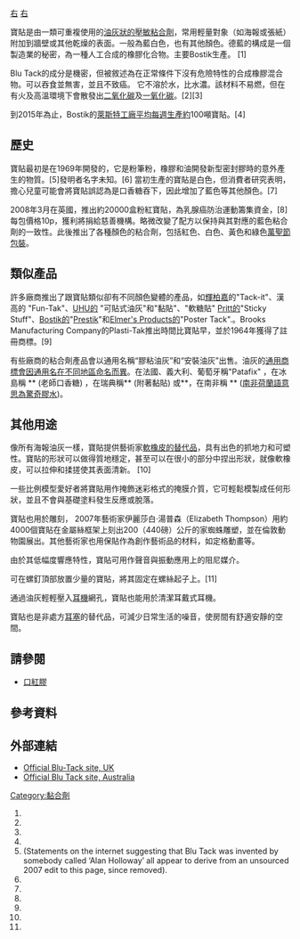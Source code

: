 
 [右](https://zh.wikipedia.org/wiki/File:Actual_blu_tack.jpg "fig:右") [右](https://zh.wikipedia.org/wiki/File:T5a.jpg "fig:右")

寶貼是由一類可重複使用的[油灰狀的壓敏粘合劑](https://zh.wikipedia.org/wiki/油灰 "wikilink")，常用輕量對象（如海報或張紙）附加到牆壁或其他乾燥的表面。一般為藍白色，也有其他顏色。德藍的構成是一個製造業的秘密，為一種人工合成的橡膠化合物。主要Bostik生產。 \[1\]

Blu Tack的成分是機密，但被敘述為在正常條件下沒有危險特性的合成橡膠混合物。可以吞食並無害，並且不致癌。 它不溶於水，比水濃。該材料不易燃，但在有火及高溫環境下會散發出[二氧化碳](../Page/二氧化碳.md "wikilink")及[一氧化碳](../Page/一氧化碳.md "wikilink")。\[2\]\[3\]

到2015年為止，Bostik的[萊斯特工廠平均每週生產約](https://zh.wikipedia.org/wiki/萊斯特 "wikilink")100噸寶貼。\[4\]

## 歷史

寶貼最初是在1969年開發的，它是粉筆粉，橡膠和油開發新型密封膠時的意外產生的物質。\[5\]發明者名字未知。\[6\] 當初生產的寶貼是白色，但消費者研究表明，擔心兒童可能會將寶貼誤認為是口香糖吞下，因此增加了藍色等其他顏色。\[7\]

2008年3月在英國，推出約20000盒粉紅寶貼，為乳腺癌防治運動籌集資金，\[8\] 每包價格10p，獲利將捐給慈善機構。略微改變了配方以保持與其對應的藍色粘合劑的一致性。此後推出了各種顏色的粘合劑，包括紅色、白色、黃色和綠色[萬聖節包裝](https://zh.wikipedia.org/wiki/萬聖節 "wikilink")。

## 類似產品

許多廠商推出了跟寶貼類似卻有不同顏色變體的產品，如[輝柏嘉](../Page/輝柏嘉.md "wikilink")的"Tack-it"、漢高的 "Fun-Tak"、[UHU的](https://zh.wikipedia.org/wiki/UHU "wikilink") "可貼式油灰"和"黏貼"、"軟糖貼" [Pritt的](https://zh.wikipedia.org/wiki/Pritt "wikilink")"Sticky Stuff"、[Bostik的](https://zh.wikipedia.org/wiki/Bostik "wikilink")"[Prestik](https://zh.wikipedia.org/wiki/Prestik "wikilink")"和[Elmer's Products的](https://zh.wikipedia.org/wiki/Elmer's_Products "wikilink")"Poster Tack".。Brooks Manufacturing Company的Plasti-Tak推出時間比寶貼早，並於1964年獲得了註冊商標。\[9\]

有些廠商的粘合劑產品會以通用名稱“膠粘油灰”和“安裝油灰”出售。油灰的[通用商標會因通用名在不同地區命名而異](https://zh.wikipedia.org/wiki/通用商標 "wikilink")。在法國、義大利、葡萄牙稱"Patafix" ，在冰島稱 ** (老師口香糖) ，在瑞典稱** (附著黏貼) 或**，在南非稱 ** ([南非荷蘭語意思為驚奇膠水](https://zh.wikipedia.org/wiki/南非荷蘭語 "wikilink"))。

## 其他用途

像所有海報油灰一樣，寶貼提供藝術家[軟橡皮的替代品](https://zh.wikipedia.org/wiki/軟橡皮 "wikilink")，具有出色的抓地力和可塑性。寶貼的形狀可以做得質地穩定，甚至可以在很小的部分中捏出形狀，就像軟橡皮，可以拉伸和揉搓使其表面清新。 \[10\]

一些比例模型愛好者將寶貼用作掩飾迷彩格式的掩膜介質，它可輕鬆模製成任何形狀，並且不會與基礎塗料發生反應或脫落。

寶貼也用於雕刻， 2007年藝術家伊麗莎白·湯普森（Elizabeth Thompson）用約4000個寶貼在金屬絲框架上刻出200（440磅）公斤的家蜘蛛雕塑，並在倫敦動物園展出。其他藝術家也用保貼作為創作藝術品的材料，如定格動畫等。

由於其低幅度響應特性，寶貼可用作聲音與振動應用上的阻尼媒介。

可在螺釘頂部放置少量的寶貼，將其固定在螺絲起子上。\[11\]

通過油灰輕輕壓入[耳機](../Page/耳機.md "wikilink")網孔，寶貼也能用於清潔耳戴式耳機。

寶貼也是非處方[耳塞](../Page/耳塞.md "wikilink")的替代品，可減少日常生活的噪音，使房間有舒適安靜的空間。

## 請參閱

  - [口紅膠](https://zh.wikipedia.org/wiki/口紅膠 "wikilink")

## 參考資料

## 外部連結

  - [Official Blu-Tack site, UK](https://web.archive.org/web/20071025054124/http://www.blu-tack.co.uk/)
  - [Official Blu Tack site, Australia](https://web.archive.org/web/20171123134758/http://www.blutack.com/)

[Category:黏合劑](https://zh.wikipedia.org/wiki/Category:黏合劑 "wikilink")

1.
2.
3.
4.
5.   (Statements on the internet suggesting that Blu Tack was invented by somebody called ‘Alan Holloway’ all appear to derive from an unsourced 2007 edit to this page, since removed).
6.
7.
8.
9.
10.
11.